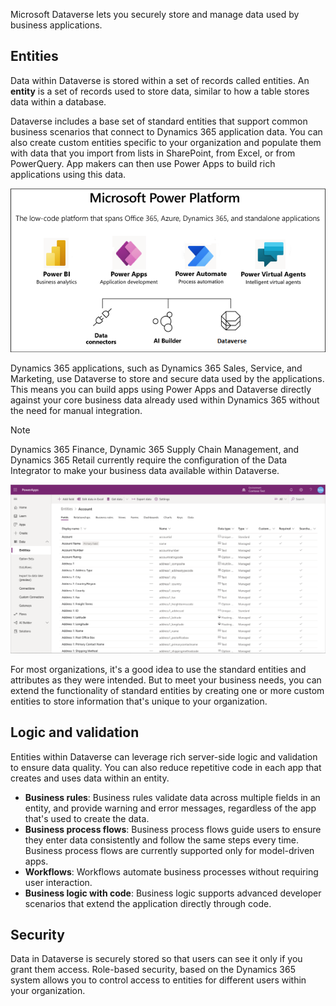 Microsoft Dataverse lets you securely store and manage data used by business applications. 

## Entities
Data within Dataverse is stored within a set of records called entities. An **entity** is a set of records used to store data, similar to how a table stores data within a database.

Dataverse includes a base set of standard entities that support common business scenarios that connect to Dynamics 365 application data. You can also create custom entities specific to your organization and populate them with data that you import from lists in SharePoint, from Excel, or from PowerQuery. App makers can then use Power Apps to build rich applications using this data.

![Illustration showing an overview of the Business Application Platform](../media/platform.png)

Dynamics 365 applications, such as Dynamics 365 Sales, Service, and Marketing, use Dataverse to store and secure data used by the applications. This means you can build apps using Power Apps and Dataverse directly against your core business data already used within Dynamics 365 without the need for manual integration.

 > [!NOTE]
 > Dynamics 365 Finance, Dynamic 365 Supply Chain Management, and Dynamics 365 Retail  currently require the configuration of the Data Integrator to make your business data available within Dataverse.

![Screenshot showing a list of entities](../media/updated-entitylist.png "Entity list")

For most organizations, it's a good idea to use the standard entities and attributes as they were intended. But to meet your business needs, you can extend the functionality of standard entities by creating one or more custom entities to store information that's unique to your organization. 

## Logic and validation
Entities within Dataverse can leverage rich server-side logic and validation to ensure data quality. You can also reduce repetitive code in each app that creates and uses data within an entity.

* **Business rules**: Business rules validate data across multiple fields in an entity, and provide warning and error messages, regardless of the app that's used to create the data. 
* **Business process flows**: Business process flows guide users to ensure they enter data consistently and follow the same steps every time. Business process flows are currently supported only for model-driven apps.
* **Workflows**: Workflows automate business processes without requiring user interaction. 
* **Business logic with code**: Business logic supports advanced developer scenarios that extend the application directly through code. 

## Security
Data in Dataverse is securely stored so that users can see it only if you grant them access. Role-based security, based on the Dynamics 365 system allows you to control access to entities for different users within your organization.
